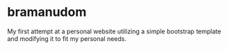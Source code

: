 # bramanudom
My first attempt at a personal website utilizing a simple bootstrap template and modifying it to fit my personal needs. 
